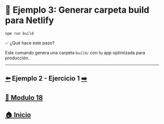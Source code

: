 # 🧪 Ejemplo 3: Generar carpeta build para Netlify

```bash
npm run build
```

✅ ¿Qué hace este paso?

Este comando genera una carpeta `build/` con tu app optimizada para producción.

---

## [⬅️](../Ejemplos/Ejemplo_2.md) Ejemplo 2 - Ejercicio 1 [➡️](../Ejercicios/Ejercicio_1.md) 
## [📄 Modulo 18](../Modulo_18.md)
## [🏠 Inicio](../../README.md)
